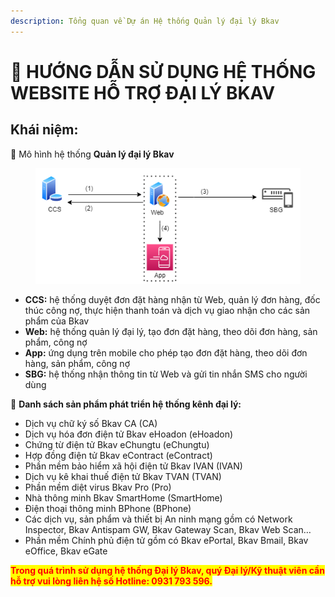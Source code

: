 ```yaml
---
description: Tổng quan về Dự án Hệ thống Quản lý đại lý Bkav
---
```


# 📔 HƯỚNG DẪN SỬ DỤNG HỆ THỐNG WEBSITE HỖ TRỢ ĐẠI LÝ BKAV

## Khái niệm:

 Mô hình hệ thống **Quản lý đại lý Bkav**

<figure><img src=".gitbook/assets/25.png" alt=""><figcaption></figcaption></figure>

* **CCS:** hệ thống duyệt đơn đặt hàng nhận từ Web, quản lý đơn hàng, đốc thúc công nợ, thực hiện thanh toán và dịch vụ giao nhận cho các sản phẩm của Bkav
* **Web:** hệ thống quản lý đại lý, tạo đơn đặt hàng, theo dõi đơn hàng, sản phẩm, công nợ
* **App:** ứng dụng trên mobile cho phép tạo đơn đặt hàng, theo dõi đơn hàng, sản phẩm, công nợ
* **SBG:** hệ thống nhận thông tin từ Web và gửi tin nhắn SMS cho người dùng

 **Danh sách sản phẩm phát triển hệ thống kênh đại lý:**

* Dịch vụ chữ ký số Bkav CA (CA)
* Dịch vụ hóa đơn điện tử Bkav eHoadon (eHoadon)
* Chứng từ điện tử Bkav eChungtu (eChungtu)
* Hợp đồng điện tử Bkav eContract (eContract)
* Phần mềm bảo hiểm xã hội điện tử Bkav IVAN (IVAN)
* Dịch vụ kê khai thuế điện tử Bkav TVAN (TVAN)
* Phần mềm diệt virus Bkav Pro (Pro)
* Nhà thông minh Bkav SmartHome (SmartHome)
* Điện thoại thông minh BPhone (BPhone)
* Các dịch vụ, sản phẩm và thiết bị An ninh mạng gồm có Network Inspector, Bkav Antispam GW, Bkav Gateway Scan, Bkav Web Scan…
* Phần mềm Chính phủ điện tử gồm có Bkav ePortal, Bkav Bmail, Bkav eOffice, Bkav eGate

<mark style="color:red;">**Trong quá trình sử dụng hệ thống Đại lý Bkav, quý Đại lý/Kỹ thuật viên cần hỗ trợ vui lòng liên hệ số Hotline: 0931 793 596.**</mark>
